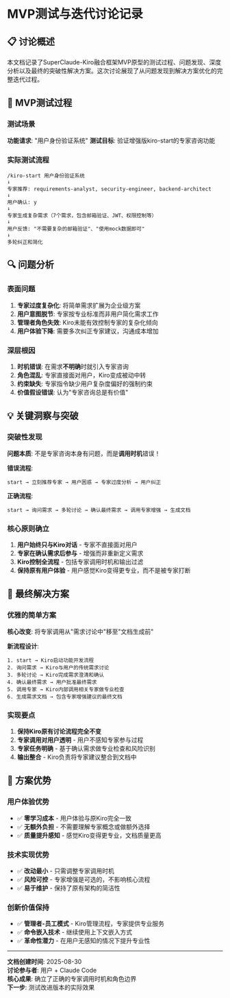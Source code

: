 # MVP测试与迭代讨论记录

## 📋 讨论概述

本文档记录了SuperClaude-Kiro融合框架MVP原型的测试过程、问题发现、深度分析以及最终的突破性解决方案。这次讨论展现了从问题发现到解决方案优化的完整迭代过程。

## 🧪 MVP测试过程

### 测试场景
**功能请求**: "用户身份验证系统"
**测试目标**: 验证增强版kiro-start的专家咨询功能

### 实际测试流程
```
/kiro-start 用户身份验证系统
↓
专家推荐: requirements-analyst, security-engineer, backend-architect
↓  
用户确认: y
↓
专家生成复杂需求（7个需求，包含邮箱验证、JWT、权限控制等）
↓
用户反馈: "不需要复杂的邮箱验证"、"使用mock数据即可"
↓
多轮纠正和简化
```

## 🔍 问题分析

### 表面问题
1. **专家过度复杂化**: 将简单需求扩展为企业级方案
2. **用户意图脱节**: 专家按专业标准而非用户简化需求工作
3. **管理者角色失效**: Kiro未能有效控制专家的复杂化倾向
4. **用户体验下降**: 需要多次纠正专家建议，沟通成本增加

### 深层根因
1. **时机错误**: 在需求**不明确**时就引入专家咨询
2. **角色混乱**: 专家直接面对用户，Kiro变成被动中转
3. **约束缺失**: 专家指令缺少用户复杂度偏好的强制约束
4. **价值假设错误**: 认为"专家咨询总是有价值"

## 💡 关键洞察与突破

### 突破性发现
**问题本质**: 不是专家咨询本身有问题，而是**调用时机**错误！

**错误流程**:
```
start → 立刻推荐专家 → 用户困惑 → 专家过度分析 → 用户纠正
```

**正确流程**:
```
start → 询问需求 → 多轮讨论 → 确认最终需求 → 调用专家增强 → 生成文档
```

### 核心原则确立
1. **用户始终只与Kiro对话** - 专家不直接面对用户
2. **专家在确认需求后参与** - 增强而非重新定义需求
3. **Kiro控制全流程** - 包括专家调用时机和输出过滤
4. **保持原有用户体验** - 用户感觉Kiro变得更专业，而不是被专家打断

## 🎯 最终解决方案

### 优雅的简单方案
**核心改变**: 将专家调用从"需求讨论中"移至"文档生成前"

**新流程设计**:
```
1. start → Kiro启动功能开发流程
2. 询问需求 → Kiro与用户的传统需求讨论
3. 多轮讨论 → Kiro完成需求澄清和确认
4. 确认最终需求 → 用户批准最终需求
5. 调用专家 → Kiro内部调用相关专家做专业检查
6. 生成需求文档 → 包含专家增强建议的最终文档
```

### 实现要点
1. **保持Kiro原有讨论流程完全不变**
2. **专家调用对用户透明** - 用户不感知专家参与过程
3. **专家任务明确** - 基于确认需求做专业检查和风险识别
4. **输出整合** - Kiro负责将专家建议整合到文档中

## 🚀 方案优势

### 用户体验优势
- ✅ **零学习成本** - 用户体验与原Kiro完全一致
- ✅ **无额外负担** - 不需要理解专家概念或做额外选择
- ✅ **质量提升感知** - 感觉Kiro变得更专业，文档质量更高

### 技术实现优势
- ✅ **改动最小** - 只需调整专家调用时机
- ✅ **风险可控** - 专家增强是可选的，不影响核心流程
- ✅ **易于维护** - 保持了原有架构的简洁性

### 创新价值保持
- ✅ **管理者-员工模式** - Kiro管理流程，专家提供专业服务
- ✅ **命令嵌入技术** - 继续使用上下文嵌入方式
- ✅ **革命性潜力** - 在用户无感知的情况下提升专业性

---

**文档创建时间**: 2025-08-30  
**讨论参与者**: 用户 + Claude Code  
**核心成果**: 确立了正确的专家调用时机和角色边界  
**下一步**: 测试改进版本的实际效果